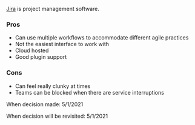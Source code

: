 [Jira](https://www.atlassian.com/software/jira) is project management software. 

### Pros
* Can use multiple workflows to accommodate different agile practices
* Not the easiest interface to work with
* Cloud hosted
* Good plugin support

### Cons
* Can feel really clunky at times
* Teams can be blocked when there are service interruptions

When decision made: 5/1/2021

When decision will be revisited: 5/1/2021